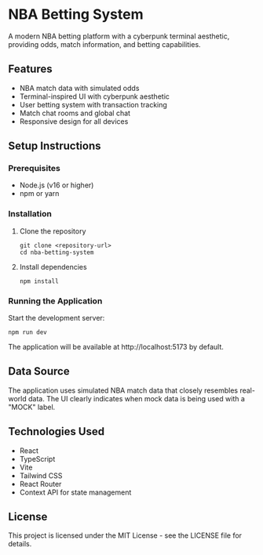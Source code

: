 # NBA Betting System

A modern NBA betting platform with a cyberpunk terminal aesthetic, providing odds, match information, and betting capabilities.

## Features

- NBA match data with simulated odds
- Terminal-inspired UI with cyberpunk aesthetic
- User betting system with transaction tracking
- Match chat rooms and global chat
- Responsive design for all devices

## Setup Instructions

### Prerequisites

- Node.js (v16 or higher)
- npm or yarn

### Installation

1. Clone the repository
   ```
   git clone <repository-url>
   cd nba-betting-system
   ```

2. Install dependencies
   ```
   npm install
   ```

### Running the Application

Start the development server:
```
npm run dev
```

The application will be available at http://localhost:5173 by default.

## Data Source

The application uses simulated NBA match data that closely resembles real-world data. The UI clearly indicates when mock data is being used with a "MOCK" label.

## Technologies Used

- React
- TypeScript
- Vite
- Tailwind CSS
- React Router
- Context API for state management

## License

This project is licensed under the MIT License - see the LICENSE file for details. 